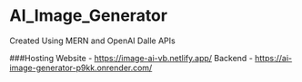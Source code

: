 # AI_Image_Generator
Created Using MERN and OpenAI Dalle APIs

###Hosting
Website - https://image-ai-vb.netlify.app/
Backend - https://ai-image-generator-p9kk.onrender.com/
